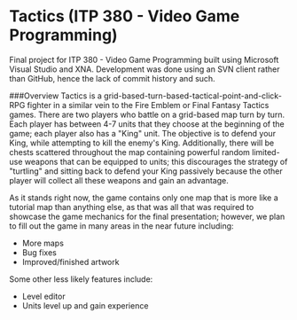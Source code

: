 Tactics (ITP 380 - Video Game Programming)
==============

Final project for ITP 380 - Video Game Programming built using Microsoft Visual Studio and XNA. Development was done using an SVN client rather than GitHub, hence the lack of commit history and such.

###Overview
Tactics is a grid-based-turn-based-tactical-point-and-click-RPG fighter in a similar vein to the Fire Emblem or Final Fantasy Tactics games. There are two players who battle on a grid-based map turn by turn. Each player has between 4-7 units that they choose at the beginning of the game; each player also has a "King" unit. The objective is to defend your King, while attempting to kill the enemy's King. Additionally, there will be chests scattered throughout the map containing powerful random limited-use weapons that can be equipped to units; this discourages the strategy of "turtling" and sitting back to defend your King passively because the other player will collect all these weapons and gain an advantage.

As it stands right now, the game contains only one map that is more like a tutorial map than anything else, as that was all that was required to showcase the game mechanics for the final presentation; however, we plan to fill out the game in many areas in the near future including:
+ More maps
+ Bug fixes
+ Improved/finished artwork

Some other less likely features include:
+ Level editor
+ Units level up and gain experience

